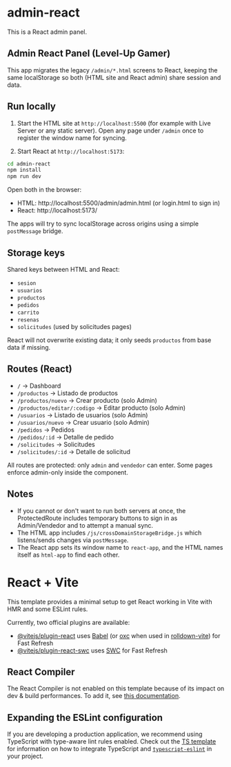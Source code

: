 # admin-react

This is a React admin panel.
## Admin React Panel (Level-Up Gamer)

This app migrates the legacy `/admin/*.html` screens to React, keeping the same localStorage so both (HTML site and React admin) share session and data.

## Run locally

1) Start the HTML site at `http://localhost:5500` (for example with Live Server or any static server). Open any page under `/admin` once to register the window name for syncing.

2) Start React at `http://localhost:5173`:

```bash
cd admin-react
npm install
npm run dev
```

Open both in the browser:
- HTML: http://localhost:5500/admin/admin.html (or login.html to sign in)
- React: http://localhost:5173/

The apps will try to sync localStorage across origins using a simple `postMessage` bridge.

## Storage keys
Shared keys between HTML and React:
- `sesion`
- `usuarios`
- `productos`
- `pedidos`
- `carrito`
- `resenas`
- `solicitudes` (used by solicitudes pages)

React will not overwrite existing data; it only seeds `productos` from base data if missing.

## Routes (React)

- `/` → Dashboard
- `/productos` → Listado de productos
- `/productos/nuevo` → Crear producto (solo Admin)
- `/productos/editar/:codigo` → Editar producto (solo Admin)
- `/usuarios` → Listado de usuarios (solo Admin)
- `/usuarios/nuevo` → Crear usuario (solo Admin)
- `/pedidos` → Pedidos
- `/pedidos/:id` → Detalle de pedido
- `/solicitudes` → Solicitudes
- `/solicitudes/:id` → Detalle de solicitud

All routes are protected: only `admin` and `vendedor` can enter. Some pages enforce admin-only inside the component.

## Notes

- If you cannot or don't want to run both servers at once, the ProtectedRoute includes temporary buttons to sign in as Admin/Vendedor and to attempt a manual sync.
- The HTML app includes `/js/crossDomainStorageBridge.js` which listens/sends changes via `postMessage`.
- The React app sets its window name to `react-app`, and the HTML names itself as `html-app` to find each other.
# React + Vite

This template provides a minimal setup to get React working in Vite with HMR and some ESLint rules.

Currently, two official plugins are available:

- [@vitejs/plugin-react](https://github.com/vitejs/vite-plugin-react/blob/main/packages/plugin-react) uses [Babel](https://babeljs.io/) (or [oxc](https://oxc.rs) when used in [rolldown-vite](https://vite.dev/guide/rolldown)) for Fast Refresh
- [@vitejs/plugin-react-swc](https://github.com/vitejs/vite-plugin-react/blob/main/packages/plugin-react-swc) uses [SWC](https://swc.rs/) for Fast Refresh

## React Compiler

The React Compiler is not enabled on this template because of its impact on dev & build performances. To add it, see [this documentation](https://react.dev/learn/react-compiler/installation).

## Expanding the ESLint configuration

If you are developing a production application, we recommend using TypeScript with type-aware lint rules enabled. Check out the [TS template](https://github.com/vitejs/vite/tree/main/packages/create-vite/template-react-ts) for information on how to integrate TypeScript and [`typescript-eslint`](https://typescript-eslint.io) in your project.
